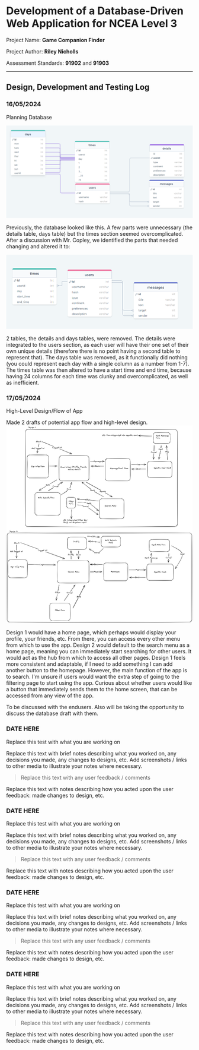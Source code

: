 # Development of a Database-Driven Web Application for NCEA Level 3

Project Name: **Game Companion Finder**

Project Author: **Riley Nicholls**

Assessment Standards: **91902** and **91903**


-------------------------------------------------

## Design, Development and Testing Log

### 16/05/2024

Planning Database


![Alt text](images/drawSQL_DB1.png)

Previously, the database looked like this. A few parts were unnecessary (the details table, days table) but the times section seemed overcomplicated. After a discussion with Mr. Copley, we identified the parts that needed changing and altered it to:

![Alt text](images/drawSQL_DB2.png)

2 tables, the details and days tables, were removed. The details were integrated to the users section, as each user will have their one set of their own unique details (therefore there is no point having a second table to represent that). The days table was removed, as it functionally did nothing (you could represent each day with a single column as a number from 1-7). The times table was then altered to have a start time and end time, because having 24 columns for each time was clunky and overcomplicated, as well as inefficient.

<!-- Replace this text with brief notes describing what you worked on, any decisions you made, any changes to designs, etc. Add screenshots / links to other media to illustrate your notes where necessary. -->

<!-- > Replace this text with any user feedback / comments

Replace this text with notes describing how you acted upon the user feedback: made changes to design, etc. -->

### 17/05/2024

High-Level Design/Flow of App

Made 2 drafts of potential app flow and high-level design.
![Alt text](images/highLevelFlow.png)

Design 1 would have a home page, which perhaps would display your profile, your friends, etc. From there, you can access every other menu from which to use the app.
Design 2 would default to the search menu as a home page, meaning you can immediately start searching for other users. It would act as the hub from which to access all other pages.
Design 1 feels more consistent and adaptable, if I need to add something I can add another button to the homepage. However, the main function of the app is to search. I'm unsure if users would want the extra step of going to the filtering page to start using the app.
Curious about whether users would like a button that immediately sends them to the home screen, that can be accessed from any view of the app.

To be discussed with the endusers. Also will be taking the opportunity to discuss the database draft with them.



### DATE HERE

Replace this test with what you are working on

Replace this text with brief notes describing what you worked on, any decisions you made, any changes to designs, etc. Add screenshots / links to other media to illustrate your notes where necessary.

> Replace this text with any user feedback / comments

Replace this text with notes describing how you acted upon the user feedback: made changes to design, etc.

### DATE HERE

Replace this test with what you are working on

Replace this text with brief notes describing what you worked on, any decisions you made, any changes to designs, etc. Add screenshots / links to other media to illustrate your notes where necessary.

> Replace this text with any user feedback / comments

Replace this text with notes describing how you acted upon the user feedback: made changes to design, etc.

### DATE HERE

Replace this test with what you are working on

Replace this text with brief notes describing what you worked on, any decisions you made, any changes to designs, etc. Add screenshots / links to other media to illustrate your notes where necessary.

> Replace this text with any user feedback / comments

Replace this text with notes describing how you acted upon the user feedback: made changes to design, etc.

### DATE HERE

Replace this test with what you are working on

Replace this text with brief notes describing what you worked on, any decisions you made, any changes to designs, etc. Add screenshots / links to other media to illustrate your notes where necessary.

> Replace this text with any user feedback / comments

Replace this text with notes describing how you acted upon the user feedback: made changes to design, etc.
